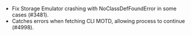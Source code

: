 - Fix Storage Emulator crashing with NoClassDefFoundError in some cases (#3481).
- Catches errors when fetching CLI MOTD, allowing process to continue (#4998).
